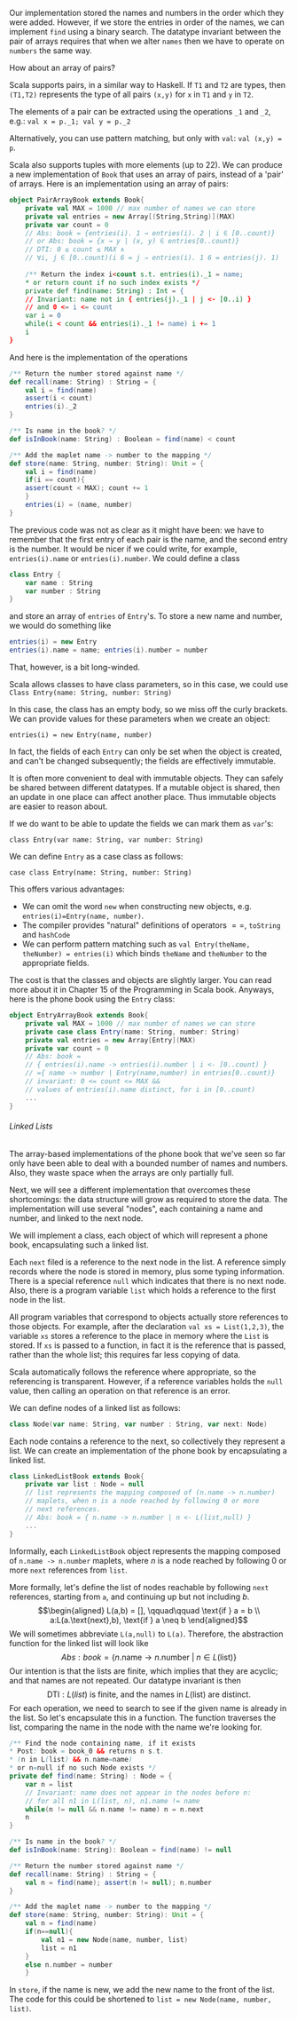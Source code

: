
Our implementation stored the names and numbers in the order which they were added. However, if we store the entries in order of the names, we can implement `find` using a binary search. The datatype invariant between the pair of arrays requires that when we alter `names` then we have to operate on `numbers` the same way.

How about an array of pairs?

Scala supports pairs, in a similar way to Haskell. If `T1` and `T2` are types, then `(T1,T2)` represents the type of all pairs `(x,y)` for `x` in `T1` and `y` in `T2`.

The elements of a pair can be extracted using the operations `_1` and `_2`, e.g.:
``` val x = p._1; val y = p._2 ```

Alternatively, you can use pattern matching, but only with `val`:
` val (x,y) = p `.

Scala also supports tuples with more elements (up to 22). We can produce a new implementation of `Book` that uses an array of pairs, instead of a 'pair' of arrays. Here is an implementation using an array of pairs:

```scala
object PairArrayBook extends Book{
	private val MAX = 1000 // max number of names we can store
	private val entries = new Array[(String,String)](MAX)
	private var count = 0
	// Abs: book = {entries(i). 1 → entries(i). 2 | i ∈ [0..count)}
	// or Abs: book = {x → y | (x, y) ∈ entries[0..count)}
	// DTI: 0 ≤ count ≤ MAX ∧
	// ∀i, j ∈ [0..count)(i 6 = j ⇒ entries(i). 1 6 = entries(j). 1)
	
	/** Return the index i<count s.t. entries(i)._1 = name;
	* or return count if no such index exists */
	private def find(name: String) : Int = {
	// Invariant: name not in { entries(j)._1 | j <- [0..i) }
	// and 0 <= i <= count
	var i = 0
	while(i < count && entries(i)._1 != name) i += 1
	i
}
```

And here is the implementation of the operations

```scala
/** Return the number stored against name */
def recall(name: String) : String = {
	val i = find(name)
	assert(i < count)
	entries(i)._2
}

/** Is name in the book? */
def isInBook(name: String) : Boolean = find(name) < count

/** Add the maplet name -> number to the mapping */
def store(name: String, number: String): Unit = {
	val i = find(name)
	if(i == count){
	assert(count < MAX); count += 1
	}
	entries(i) = (name, number)
}
```

The previous code was not as clear as it might have been: we have to remember that the first entry of each pair is the name, and the second entry is the number. It would be nicer if we could write, for example, `entries(i).name` or `entries(i).number`. We could define a class 

```scala
class Entry {
	var name : String
	var number : String
}
```

and store an array of `entries` of `Entry`'s. To store a new name and number, we would do something like 

```scala
entries(i) = new Entry
entries(i).name = name; entries(i).number = number
```

That, however, is a bit long-winded.

Scala allows classes to have class parameters, so in this case, we could use 
	`Class Entry(name: String, number: String)`

In this case, the class has an empty body, so we miss off the curly brackets. We can provide values for these parameters when we create an object:

	entries(i) = new Entry(name, number)

In fact, the fields of each `Entry` can only be set when the object is created, and can't be changed subsequently; the fields are effectively immutable. 

It is often more convenient to deal with immutable objects. They can safely be shared between different datatypes. If a mutable object is shared, then an update in one place can affect another place. Thus immutable objects are easier to reason about.

If we do want to be able to update the fields we can mark them as `var`'s:

	class Entry(var name: String, var number: String)

We can define `Entry` as a case class as follows:

	case class Entry(name: String, number: String)

This offers various advantages:

- We can omit the word `new` when constructing new objects, e.g. `entries(i)=Entry(name, number)`.
- The compiler provides "natural" definitions of operators $==$, `toString` and `hashCode`
- We can perform pattern matching such as `val Entry(theName, theNumber) = entries(i)` which binds `theName` and `theNumber` to the appropriate fields.

The cost is that the classes and objects are slightly larger. You can read more about it in Chapter 15 of the Programming in Scala book. Anyways, here is the phone book using the `Entry` class:

```scala
object EntryArrayBook extends Book{
	private val MAX = 1000 // max number of names we can store
	private case class Entry(name: String, number: String)
	private val entries = new Array[Entry](MAX)
	private var count = 0
	// Abs: book =
	// { entries(i).name -> entries(i).number | i <- [0..count) }
	// ={ name -> number | Entry(name,number) in entries[0..count)}
	// invariant: 0 <= count <= MAX &&
	// values of entries(i).name distinct, for i in [0..count)
	...
}
```


###### Linked Lists

The array-based implementations of the phone book that we've seen so far only have been able to deal with a bounded number of names and numbers. Also, they waste space when the arrays are only partially full.

Next, we will see a different implementation that overcomes these shortcomings: the data structure will grow as required to store the data. The implementation will use several "nodes", each containing a name and number, and linked to the next node.

We will implement a class, each object of which will represent a phone book, encapsulating such a linked list.

Each `next` filed is a reference to the next node in the list. A reference simply records where the node is stored in memory, plus some typing information. There is a special reference `null` which indicates that there is no next node. Also, there is a program variable `list` which holds a reference to the first node in the list.

All program variables that correspond to objects actually store references to those objects. For example, after the declaration `val xs = List(1,2,3)`, the variable `xs` stores a reference to the place in memory where the `List` is stored. If `xs` is passed to a function, in fact it is the reference that is passed, rather than the whole list; this requires far less copying of data.

Scala automatically follows the reference where appropriate, so the referencing is transparent. However, if a reference variables holds the `null` value, then calling an operation on that reference is an error.

We can define nodes of a linked list as follows:

```scala
class Node(var name: String, var number : String, var next: Node)
```

Each node contains a reference to the next, so collectively they represent a list. We can create an implementation of the phone book by encapsulating a linked list.

```scala
class LinkedListBook extends Book{
	private var list : Node = null
	// list represents the mapping composed of (n.name -> n.number)
	// maplets, when n is a node reached by following 0 or more
	// next references.
	// Abs: book = { n.name -> n.number | n <- L(list,null) }
	...
}
```

Informally, each `LinkedListBook` object represents the mapping composed of `n.name -> n.number` maplets, where $n$ is a node reached by following 0 or more `next` references from `list`.

More formally, let's define the list of nodes reachable by following `next` references, starting from `a`, and continuing up but not including $b$. $$\begin{aligned}
L(a,b) = [], \qquad\qquad \text{if } a = b \\
a:L(a.\text{next},b), \text{if } a \neq b
\end{aligned}$$We will sometimes abbreviate `L(a,null)` to `L(a)`. Therefore, the abstraction function for the linked list will look like $$Abs:book=\{n.\text{name}\to n.\text{number } |\; n\in L(\text{list})\}$$Our intention is that the lists are finite, which implies that they are acyclic; and that names are not repeated. Our datatype invariant is then $$\text{DTI}: L(list) \text{ is finite, and the names in } L(\text{list}) \text{ are distinct.}$$For each operation, we need to search to see if the given name is already in the list. So let's encapsulate this in a function. The function traverses the list, comparing the name in the node with the name we're looking for.

```scala
/** Find the node containing name, if it exists
* Post: book = book_0 && returns n s.t.
* (n in L(list) && n.name=name)
* or n=null if no such Node exists */
private def find(name: String) : Node = {
	var n = list
	// Invariant: name does not appear in the nodes before n:
	// for all n1 in L(list, n), n1.name != name
	while(n != null && n.name != name) n = n.next
	n
}

/** Is name in the book? */
def isInBook(name: String): Boolean = find(name) != null

/** Return the number stored against name */
def recall(name: String) : String = {
	val n = find(name); assert(n != null); n.number
}

/** Add the maplet name -> number to the mapping */
def store(name: String, number: String): Unit = {
	val n = find(name)
	if(n==null){
		val n1 = new Node(name, number, list)
		list = n1
	}
	else n.number = number
	}
```

In `store`, if the name is new, we add the new name to the front of the list. The code for this could be shortened to `list = new Node(name, number, list)`.





